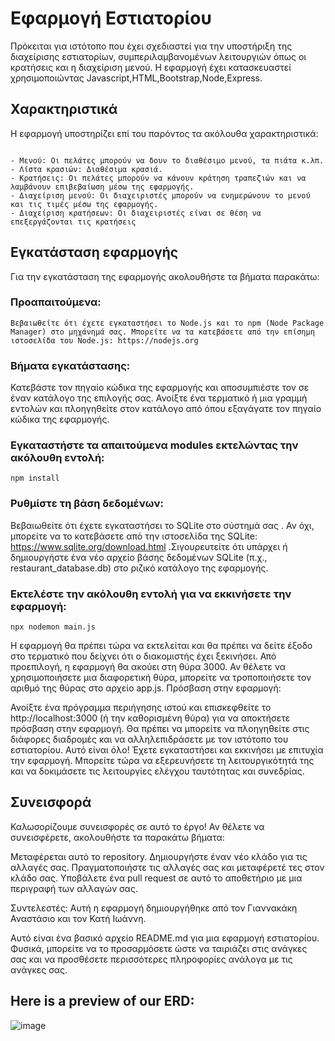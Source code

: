 # Εφαρμογή Εστιατορίου
Πρόκειται για ιστότοπο που έχει σχεδιαστεί για την υποστήριξη της διαχείρισης εστιατορίων, συμπεριλαμβανομένων λειτουργιών όπως οι κρατήσεις και η διαχείριση μενού. Η εφαρμογή έχει κατασκευαστεί χρησιμοποιώντας Javascript,HTML,Bootstrap,Node,Express.

## Χαρακτηριστικά
Η εφαρμογή υποστηρίζει επί του παρόντος τα ακόλουθα χαρακτηριστικά:

``` 

- Μενού: Οι πελάτες μπορούν να δουν το διαθέσιμο μενού, τα πιάτα κ.λπ.
- Λίστα κρασιών: Διαθέσιμα κρασιά.
- Κρατήσεις: Οι πελάτες μπορούν να κάνουν κράτηση τραπεζιών και να λαμβάνουν επιβεβαίωση μέσω της εφαρμογής.
- Διαχείριση μενού: Οι διαχειριστές μπορούν να ενημερώνουν το μενού και τις τιμές μέσω της εφαρμογής.
- Διαχείριση κρατήσεων: Οι διαχειριστές είναι σε θέση να επεξεργάζονται τις κρατήσεις

```



## Εγκατάσταση εφαρμογής
Για την εγκατάσταση της εφαρμογής ακολουθήστε τα βήματα παρακάτω:

### Προαπαιτούμενα:

```Βεβαιωθείτε ότι έχετε εγκαταστήσει το Node.js και το npm (Node Package Manager) στο μηχάνημά σας. Μπορείτε να τα κατεβάσετε από την επίσημη ιστοσελίδα του Node.js: https://nodejs.org```

### Βήματα εγκατάστασης:

Κατεβάστε τον πηγαίο κώδικα της εφαρμογής και αποσυμπιέστε τον σε έναν κατάλογο της επιλογής σας.
Ανοίξτε ένα τερματικό ή μια γραμμή εντολών και πλοηγηθείτε στον κατάλογο από όπου εξαγάγατε τον πηγαίο κώδικα της εφαρμογής.

### Εγκαταστήστε τα απαιτούμενα modules εκτελώντας την ακόλουθη εντολή:
```npm install```

### Ρυθμίστε τη βάση δεδομένων:

Βεβαιωθείτε ότι έχετε εγκαταστήσει το SQLite στο σύστημά σας . Αν όχι, μπορείτε να το κατεβάσετε από την ιστοσελίδα της SQLite: https://www.sqlite.org/download.html
.Σιγουρευτείτε ότι υπάρχει ή δημιουργήστε ένα νέο αρχείο βάσης δεδομένων SQLite (π.χ., restaurant_database.db) στο ριζικό κατάλογο της εφαρμογής.


### Εκτελέστε την ακόλουθη εντολή για να εκκινήσετε την εφαρμογή:
```npx nodemon main.js```

Η εφαρμογή θα πρέπει τώρα να εκτελείται και θα πρέπει να δείτε έξοδο στο τερματικό που δείχνει ότι ο διακομιστής έχει ξεκινήσει.
Από προεπιλογή, η εφαρμογή θα ακούει στη θύρα 3000. Αν θέλετε να χρησιμοποιήσετε μια διαφορετική θύρα, μπορείτε να τροποποιήσετε τον αριθμό της θύρας στο αρχείο app.js.
Πρόσβαση στην εφαρμογή:

Ανοίξτε ένα πρόγραμμα περιήγησης ιστού και επισκεφθείτε το http://localhost:3000 (ή την καθορισμένη θύρα) για να αποκτήσετε πρόσβαση στην εφαρμογή.
Θα πρέπει να μπορείτε να πλοηγηθείτε στις διάφορες διαδρομές και να αλληλεπιδράσετε με τον ιστότοπο του εστιατορίου.
Αυτό είναι όλο! Έχετε εγκαταστήσει και εκκινήσει με επιτυχία την εφαρμογή. Μπορείτε τώρα να εξερευνήσετε τη λειτουργικότητά της και να δοκιμάσετε τις λειτουργίες ελέγχου ταυτότητας και συνεδρίας.

## Συνεισφορά
Καλωσορίζουμε συνεισφορές σε αυτό το έργο! Αν θέλετε να συνεισφέρετε, ακολουθήστε τα παρακάτω βήματα:

Μεταφέρεται αυτό το repository.
Δημιουργήστε έναν νέο κλάδο για τις αλλαγές σας.
Πραγματοποιήστε τις αλλαγές σας και μεταφέρετέ τες στον κλάδο σας.
Υποβάλετε ένα pull request σε αυτό το αποθετήριο με μια περιγραφή των αλλαγών σας.

Συντελεστές:
Αυτή η εφαρμογή δημιουργήθηκε από τον Γιαννακάκη Αναστάσιο και τον Κατή Ιωάννη.


Αυτό είναι ένα βασικό αρχείο README.md για μια εφαρμογή εστιατορίου. Φυσικά, μπορείτε να το προσαρμόσετε ώστε να ταιριάζει στις ανάγκες σας και να προσθέσετε περισσότερες πληροφορίες ανάλογα με τις ανάγκες σας.

## Here is a preview of our ERD:

![image](https://user-images.githubusercontent.com/119429929/229145826-2e397f3c-2b12-40e5-b1f7-a054901c9d04.png)


